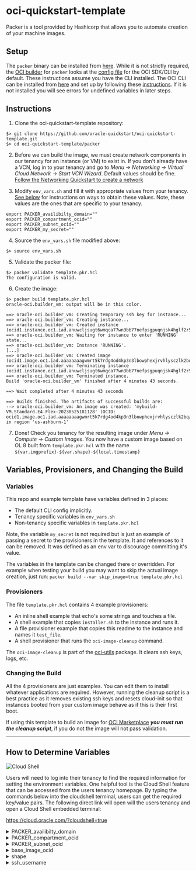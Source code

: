 # oci-quickstart-template
Packer is a tool provided by Hashicorp that allows you to automate creation of your machine images.

## Setup

The `packer` binary can be installed from [here](https://developer.hashicorp.com/packer/tutorials/docker-get-started/get-started-install-cli). While it is not strictly required, the [OCI builder](https://developer.hashicorp.com/packer/plugins/builders/oracle/oci) for `packer` looks at the [config file](https://docs.oracle.com/en-us/iaas/Content/API/Concepts/sdkconfig.htm#SDK_and_CLI_Configuration_File) for the OCI SDK/CLI by default.
These instructions assume you have the CLI installed. The OCI CLI can be installed from [here](https://docs.oracle.com/en-us/iaas/Content/API/SDKDocs/cliinstall.htm)
and set up by following these [instructions](https://docs.oracle.com/en-us/iaas/Content/API/SDKDocs/cliinstall.htm#configfile).
If it is not installed you will see errors for undefined variables in later steps.


## Instructions
1. Clone the oci-quickstart-template repository:
```
$> git clone https://github.com/oracle-quickstart/oci-quickstart-template.git
$> cd oci-quickstart-template/packer
```
2. Before we can build the image, we must create network components in our tenancy
for an instance (or VM) to exist in. If you don't already have a VCN, log in to your tenancy and go to *Menu -> Networking -> Virtual Cloud Network -> Start VCN Wizard*. Default values should be fine.
[Follow the Networking Quickstart to create a network](https://docs.cloud.oracle.com/en-us/iaas/Content/Network/Tasks/quickstartnetworking.htm)

3. Modify `env_vars.sh` and fill it with appropriate values from your tenancy. [See below](#how-to-determine-variables) for instructions on ways to obtain these values. Note, these
values are the ones that are specific to your tenancy.
```
export PACKER_availibilty_domain=""
export PACKER_compartment_ocid=""
export PACKER_subnet_ocid=""
export PACKER_my_secret=""
```
4. Source the ```env_vars.sh``` file modified above:
```
$> source env_vars.sh
```

5. Validate the packer file:
```
$> packer validate template.pkr.hcl
The configuration is valid.
```

6. Create the image:
```
$> packer build template.pkr.hcl   
oracle-oci.builder_vm: output will be in this color.

==> oracle-oci.builder_vm: Creating temporary ssh key for instance...
==> oracle-oci.builder_vm: Creating instance...
==> oracle-oci.builder_vm: Created instance (ocid1.instance.oc1.iad.anuwcljsugt6wmqca77wn3bb77nefpsgpuqnjsk4hglf2r563ymxeg4hfdbq).
==> oracle-oci.builder_vm: Waiting for instance to enter 'RUNNING' state...
==> oracle-oci.builder_vm: Instance 'RUNNING'.
[...]
==> oracle-oci.builder_vm: Created image (ocid1.image.oc1.iad.aaaaaaaagwmrt5k7rdg4od4kp3n3lbowphexjrvhlysczlk2bqzjcrtmaidq).
==> oracle-oci.builder_vm: Terminating instance (ocid1.instance.oc1.iad.anuwcljsugt6wmqca77wn3bb77nefpsgpuqnjsk4hglf2r563ymxeg4hfdbq)...
==> oracle-oci.builder_vm: Terminated instance.
Build 'oracle-oci.builder_vm' finished after 4 minutes 43 seconds.

==> Wait completed after 4 minutes 43 seconds

==> Builds finished. The artifacts of successful builds are:
--> oracle-oci.builder_vm: An image was created: 'mybuild-VM.Standard.E4.Flex-20230525181128' (OCID: ocid1.image.oc1.iad.aaaaaaaagwmrt5k7rdg4od4kp3n3lbowphexjrvhlysczlk2bqzjcrtmaidq) in region 'us-ashburn-1'
```

7. Done! Check you tenancy for the resulting image under *Menu -> Compute -> Custom Images*.
You now have a custom image based on OL 8 built from `template.pkr.hcl` with the
name `${var.imgprefix}-${var.shape}-${local.timestamp}`


## Variables, Provisioners, and Changing the Build

### Variables
This repo and example template have variables defined in 3 places:
  - The default CLI config implicitly.
  - Tenancy specific variables in `env_vars.sh`
  - Non-tenancy specific variables in `template.pkr.hcl`

Note, the variable `my_secret` is not required but is just an example of passing
a secret to the provisioners in the template. It and references to it can be removed. It was defined as an env var to discourage committing it's value.

The variables in the template can be changed there or overridden. For example when
testing your build you may want to skip the actual image creation, just run:
`packer build --var skip_image=true template.pkr.hcl`

### Provisioners
The file `template.pkr.hcl` contains 4 example provisioners:
 - An inline shell example that echo's some strings and touches a file.
 - A shell example that copies `installer.sh` to the instance and runs it.
 - A file provisioner example that copies this readme to the instance and names it `test_file`.
 - A shell provisioner that runs the `oci-image-cleanup` command.

The `oci-image-cleanup` is part of the [oci-utils](https://github.com/oracle/oci-utils)
package. It clears ssh keys, logs, etc.

### Changing the Build

All the 4 provisioners are just examples. You can edit them to install whatever applications are required. However, running the cleanup script is a best practice as it removes existing ssh keys and resets cloud-init so that instances booted from your custom image behave as if this is their first boot.

If using this template to build an image for [OCI Marketplace](https://docs.oracle.com/en-us/iaas/Content/partner-portal/partner-portal_gs-what_s_oracle_cloud_marketplace_partner_portal.htm) _**you must run the cleanup script**_, if you do not the image will not pass validation.

---

## How to Determine Variables

![Cloud Shell](images/cloudshell.png)

Users will need to log into their tenancy to find the required information for setting the environment variables. One helpful tool is the Cloud Shell feature that can be accessed from the users tenancy homepage. By typing the commands below into the cloudshell terminal, users can get the required key/value pairs. The following direct link will open will the users tenancy and open a Cloud Shell embedded terminal:

  https://cloud.oracle.com/?cloudshell=true

<details><summary>PACKER_availibilty_domain</summary><p>

The list of Availibility Domains available to a tenancy can be obtained using the following command:
```
$> oci iam availability-domain list | jq -r '.data[].name'
IYfK:US-ASHBURN-AD-1
IYfK:US-ASHBURN-AD-2
IYfK:US-ASHBURN-AD-3
```
</p></details>


<details><summary>PACKER_compartment_ocid</summary><p>

The list of Compartment names and corresponding ocids available to a tenancy can be listed using the following command:
```
$> oci iam compartment list |  jq -r '.data[] | .name + " = " + .id'
TestCompartment = ocid1.compartment.oc1..aaaaaaaay6xopmxqb6oz52m3hdcinhknyagicj6764xx2cotffzpvolhwcsq
```
See the [Compartments](https://cloud.oracle.com/identity/compartments) page for a list of compartments in this tenancy. Click "Create Compartment" or click an existing Compartment to get the ocid.

![ScreenShot](images/comp_ocid.png)

</p></details>

<details><summary>PACKER_subnet_ocid</summary><p>

See the Virtual Cloud Networks page for a list of networks in this tenancy. Click "Networking Quickstart" or click an existing network to get the ocid.

*IMPORTANT: The ocid MUST be for the Public Subnet*

![ScreenShot](images/public_network.png)

</p></details>


<details><summary>base_image_ocid</summary>
<p>

The list of platform image names and corresponding ocids available to a tenancy can be listed using the following command:
```
$> oci compute image list -c <insert_compartment_ocid_here> | jq -r '.data[] | ."display-name" + " = " + ."id"'
Windows-Server-2016-Standard-Edition-VM-Gen2-2020.03.16-0 = ocid1.image.oc1.iad.aaaaaaaaafrffa5esbcbcmkqappz37wjkrwh4uzpcmuixx4bcnyi4ljqmeya
Oracle-Linux-7.7-2020.03.23-0 = ocid1.image.oc1.iad.aaaaaaaa6tp7lhyrcokdtf7vrbmxyp2pctgg4uxvt4jz4vc47qoc2ec4anha
Canonical-Ubuntu-18.04-2020.03.17-0 = ocid1.image.oc1.iad.aaaaaaaa7bcrfylytqnbsqcd6jwhp2o4m6wj4lxufo3bmijnkdbfr37wu6oa
[...]
```
A complete list of Base Images available within OCI can be seen on the [OCI All Image Families](https://docs.cloud.oracle.com/en-us/iaas/images/) page. (Click under "Read More" to get the Image ocid for a particular Image and Region.)
</p>
</details>


<details><summary>shape</summary><p>

The list of Compute Shapes available to a tenancy can be listed using the following command:
```
$> oci compute shape list -c <insert_compartment_ocid_here> | jq -r '.data[].shape'
VM.Standard2.1
VM.Standard2.2
[...]
```
The list of available Compute Shapes is determined by the Service Limits of the tenancy. See the Tenancy Details page under *Service Limits -> + Compute* for the list of Compute Shapes available to your tenancy. Additional Compute Shapes can be requested by clicking the "Request a service limit increase" link on the *Tenanacy Details* page.

The complete list of Compute Shapes available within OCI can also be seen on the [OCI Compute Shapes](https://docs.cloud.oracle.com/en-us/iaas/Content/Compute/References/computeshapes.htm) listings page.
</p></details>




<details><summary>ssh_username</summary><p>

Oracle Linux ssh user is ```opc```

CentOS ssh user is ```opc```

Ubuntu ssh user is ```ubuntu```
</p></details>
